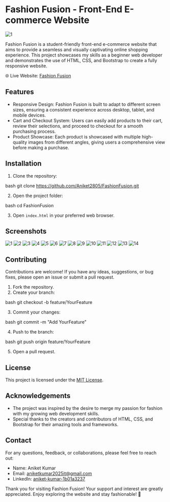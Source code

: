 # Fashion Fusion - Front-End E-commerce Website

![1](https://github.com/Aniket2805/FashionFusion/assets/97465559/a7727a25-4662-4cdb-87c7-39e76e7d16c2)


Fashion Fusion is a student-friendly front-end e-commerce website that aims to provide a seamless and visually captivating online shopping experience. This project showcases my skills as a beginner web developer and demonstrates the use of HTML, CSS, and Bootstrap to create a fully responsive website.

🌐 Live Website: [Fashion Fusion](https://fashionfusion2023.netlify.app/index.html)

## Features

- Responsive Design: Fashion Fusion is built to adapt to different screen sizes, ensuring a consistent experience across desktop, tablet, and mobile devices.
- Cart and Checkout System: Users can easily add products to their cart, review their selections, and proceed to checkout for a smooth purchasing process.
- Product Showcase: Each product is showcased with multiple high-quality images from different angles, giving users a comprehensive view before making a purchase.

## Installation

1. Clone the repository:

bash
git clone https://github.com/Aniket2805/FashionFusion.git


2. Open the project folder:

bash
cd FashionFusion


3. Open `index.html` in your preferred web browser.

## Screenshots

![1](https://github.com/Aniket2805/FashionFusion/assets/97465559/5ef5788d-29ff-4c70-8228-ef9f5f5afd4d)
![2](https://github.com/Aniket2805/FashionFusion/assets/97465559/e12de67e-3c8c-4432-a722-c5b4303e0ec3)
![3](https://github.com/Aniket2805/FashionFusion/assets/97465559/d0921808-71c4-4d18-a463-d3c593250e8a)
![4](https://github.com/Aniket2805/FashionFusion/assets/97465559/6557ab33-0a66-4c7e-a2e1-0c9ebe041476)
![5](https://github.com/Aniket2805/FashionFusion/assets/97465559/dab7fef3-8f36-418a-92db-3cc9cb835d90)
![6](https://github.com/Aniket2805/FashionFusion/assets/97465559/e72d00f5-7263-4829-b896-81ac29813f9b)
![7](https://github.com/Aniket2805/FashionFusion/assets/97465559/2403df49-99e9-490c-ad2e-6029a41d0c8d)
![8](https://github.com/Aniket2805/FashionFusion/assets/97465559/d9e3ab3f-9260-466e-981f-aff9d63416ef)
![9](https://github.com/Aniket2805/FashionFusion/assets/97465559/6211cf48-469c-4181-b921-2d848cbbafd7)
![10](https://github.com/Aniket2805/FashionFusion/assets/97465559/c2245eb1-92a8-4f6c-8849-1200854a2732)
![11](https://github.com/Aniket2805/FashionFusion/assets/97465559/e2f44881-2fa7-4ee5-8b4f-e3dfad0464c4)
![12](https://github.com/Aniket2805/FashionFusion/assets/97465559/d07d2043-65b3-4b07-bd87-f3173de3c620)
![13](https://github.com/Aniket2805/FashionFusion/assets/97465559/f9dd8078-06d4-403a-badb-2acd19263898)
![14](https://github.com/Aniket2805/FashionFusion/assets/97465559/ed5b20a8-622a-46e9-8ef0-a4147f473c1d)


## Contributing

Contributions are welcome! If you have any ideas, suggestions, or bug fixes, please open an issue or submit a pull request.

1. Fork the repository.
2. Create your branch:

bash
git checkout -b feature/YourFeature


3. Commit your changes:

bash
git commit -m "Add YourFeature"


4. Push to the branch:

bash
git push origin feature/YourFeature


5. Open a pull request.

## License

This project is licensed under the [MIT License](LICENSE).

## Acknowledgements

- The project was inspired by the desire to merge my passion for fashion with my growing web development skills.
- Special thanks to the creators and contributors of HTML, CSS, and Bootstrap for their amazing tools and frameworks.

## Contact

For any questions, feedback, or collaborations, please feel free to reach out:

- Name: Aniket Kumar
- Email: aniketkumar2025it@gmail.com
- LinkedIn: [aniket-kumar-1b01a3237](https://www.linkedin.com/in/aniket-kumar-1b01a3237/)

Thank you for visiting Fashion Fusion! Your support and interest are greatly appreciated. Enjoy exploring the website and stay fashionable! 🎉

